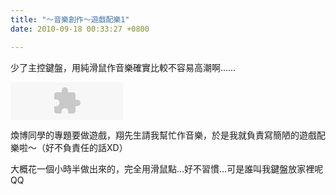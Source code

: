 ```yaml
---
title: "～音樂創作～遊戲配樂1"
date: 2010-09-18 00:33:27 +0800

---
```

<p>少了主控鍵盤，用純滑鼠作音樂確實比較不容易高潮啊&hellip;&hellip;</p><p><object height="60" width="180" data="http://vlog.xuite.net/_a/MzA1NTA2NQ==&amp;ar=1&amp;as=1" type="application/x-shockwave-flash" id="MzA1NTA2NQ=="><param name="name" value="MzA1NTA2NQ==" /><param name="allowScriptAccess" value="always" /><param name="allowFullScreen" value="true" /><param name="src" value="http://vlog.xuite.net/_a/MzA1NTA2NQ==&amp;ar=1&amp;as=1" /></object></p><p>煥博同學的專題要做遊戲，翔先生請我幫忙作音樂，於是我就負責寫簡陋的遊戲配樂啦～（好不負責任的話XD）</p><p>大概花一個小時半做出來的，完全用滑鼠點&hellip;好不習慣&hellip;可是誰叫我鍵盤放家裡呢QQ</p>
